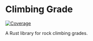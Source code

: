 # Climbing Grade

[![Coverage](https://shields.io/endpoint?url=https://lgrosz.github.io/climbing-grades-rs/coverage/coverage.json)](https://lgrosz.github.io/climbing-grades-rs/coverage)

A Rust library for rock climbing grades.
